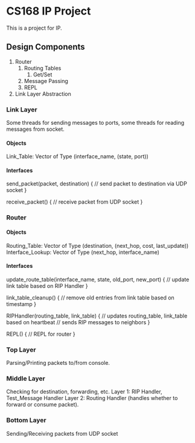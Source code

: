# CS168 IP Project

This is a project for IP. 

## Design Components
1. Router
   1. Routing Tables
      1. Get/Set
   2. Message Passing
   3. REPL
2. Link Layer Abstraction
   



### Link Layer
Some threads for sending messages to ports, some threads for reading messages from socket.

#### Objects
Link_Table: Vector of Type (interface_name, (state, port))

#### Interfaces

send_packet(packet, destination) {
    // send packet to destination via UDP socket
}

receive_packet() {
    // receive packet from UDP socket
}


### Router


#### Objects
Routing_Table: Vector of Type (destination, (next_hop, cost, last_update))
Interface_Lookup: Vector of Type (next_hop, interface_name)

#### Interfaces

update_route_table(interface_name, state, old_port, new_port) {
    // update link table based on RIP Handler
}

link_table_cleanup() {
    // remove old entries from link table based on timestamp
}

RIPHandler(routing_table, link_table) {
    // updates routing_table, link_table based on heartbeat
    // sends RIP messages to neighbors
}

REPL() {
    // REPL for router
}

### Top Layer
Parsing/Printing packets to/from console.
### Middle Layer
Checking for destination, forwarding, etc. 
Layer 1: RIP Handler, Test_Message Handler
Layer 2: Routing Handler (handles whether to forward or consume packet).
### Bottom Layer
Sending/Receiving packets from UDP socket